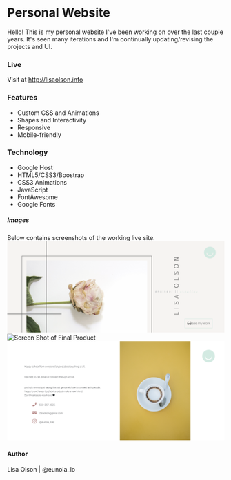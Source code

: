 # Personal Website
Hello!  This is my personal website I've been working on over the last couple years.  It's seen many iterations and I'm continually updating/revising the projects and UI. 

### Live
Visit at http://lisaolson.info

### Features
- Custom CSS and Animations
- Shapes and Interactivity 
- Responsive
- Mobile-friendly

### Technology
- Google Host
- HTML5/CSS3/Boostrap
- CSS3 Animations
- JavaScript
- FontAwesome
- Google Fonts

##### Images
Below contains screenshots of the working live site.
![Screen Shot of Final Product](public/images/newscreen.png)
![Screen Shot of Final Product](public/images/newcreen2.png.png)
![Screen Shot of Final Product](public/images/newscreen3.png)

#### Author
Lisa Olson | @eunoia_lo
